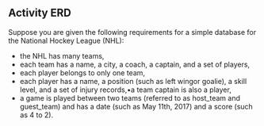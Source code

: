 ## Activity ERD

Suppose you are given the following requirements for a simple database for the National Hockey League (NHL):
+ the NHL has many teams,
+ each team has a name, a city, a coach, a captain, and a set of players,
+ each player belongs to only one team,
+ each player has a name, a position (such as left wingor goalie), a skill level, and a set of injury records,•a team captain is also a player,
+ a game is played between two teams (referred to as host_team and guest_team) and has a date (such as May 11th, 2017) and a score (such as 4 to 2).
